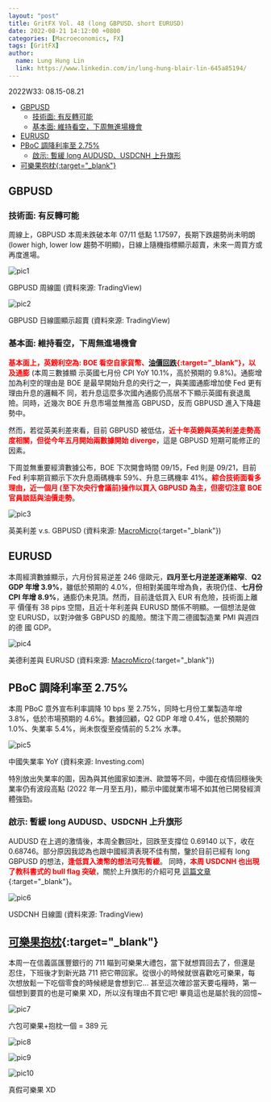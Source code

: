 ```yaml
---
layout: "post"
title: GritFX Vol. 48 (long GBPUSD、short EURUSD)
date: 2022-08-21 14:12:00 +0800
categories: [Macroeconomics, FX]
tags: [GritFX]
author:
  name: Lung Hung Lin
  link: https://www.linkedin.com/in/lung-hung-blair-lin-645a85194/ 
---
```

2022W33: 08.15-08.21
- [GBPUSD](#gbpusd)
  - [技術面: 有反轉可能](#技術面-有反轉可能)
  - [基本面: 維持看空，下周無進場機會](#基本面-維持看空下周無進場機會)
- [EURUSD](#eurusd)
- [PBoC 調降利率至 2.75%](#pboc-調降利率至-275)
  - [啟示: 暫緩 long AUDUSD、USDCNH 上升旗形](#啟示-暫緩-long-audusdusdcnh-上升旗形)
- [可樂果抱枕{:target="_blank"}](#可樂果抱枕target_blank)
  
## GBPUSD
### 技術面: 有反轉可能
周線上，GBPUSD 本周未跌破本年 07/11 低點 1.17597，長期下跌趨勢尚未明朗
(lower high, lower low 趨勢不明顯)，日線上隨機指標顯示超賣，未來一周買方或
再度進場。

![pic1](https://lh3.googleusercontent.com/pw/AL9nZEUPG-1yBe4HQlUNsRK2eSceHMjfkp0eCU7fF5wt7Za8pAhno6nUwH5txR7udMlEz3NgIL4Bu5J4NjvDFAJlBKh3IPRtelGzZdTSaSXv7fm6ulZgrMXfqpJciQToKr_Z2uyfvGe6rd8Dx5ok2iK3cMvm=w1351-h736-no?authuser=0)

GBPUSD 周線圖 (資料來源: TradingView)

![pic2](https://lh3.googleusercontent.com/pw/AL9nZEXhPlJduvO59UPcralagjGFcnQZCBAgaEahXZuOcj8gSwjRIMNpsAmgbRhADNeA_8mOwHU89-Ra2o1lFChU9cwFnsveItGZdV-p74JHC44Ehk_cqlW9bRwb_cAWpTx1nVx1kQOym-1ULgDXe04JdUBt=w1388-h732-no?authuser=0)

GBPUSD 日線圖顯示超賣 (資料來源: TradingView)


### 基本面: 維持看空，下周無進場機會
<span style="color:red">**基本面上，英鎊利空為: BOE 看空自家貨幣、[油價回跌](https://www.cmegroup.com/education/featured-reports/seven-factors-that-drive-the-us-dollar-british-pound-rate.html){:target="_blank"}，以及通膨**</span> (本周三數據顯
示英國七月份 CPI YoY 10.1%，高於預期的 9.8%)。通膨增加為利空的理由是
BOE 是最早開始升息的央行之一，與美國通膨增加使 Fed 更有理由升息的邏輯不
同，若升息這麼多次國內通膨仍高居不下顯示英國有衰退風險。同時，近幾次
BOE 升息市場並無推高 GBPUSD，反而 GBPUSD 進入下降趨勢中。

然而，若從英美利差來看，目前 GBPUSD 被低估，<span style="color:red">**近十年英鎊與英美利差走勢高
度相關，但從今年五月開始兩數據開始 diverge**</span>，這是 GBPUSD 短期可能修正的
因素。

下周並無重要經濟數據公布，BOE 下次開會時間 09/15，Fed 則是 09/21，目前
Fed 利率期貨顯示下次升息兩碼機率 59%、升息三碼機率 41%。<span style="color:red">**綜合技術面看多
理由，近一個月 (至下次央行會議前)操作以買入 GBPUSD 為主，但密切注意 BOE 
官員談話與油價走勢**</span>。

![pic3](https://lh3.googleusercontent.com/pw/AL9nZEWaGuzt9pHp-sA34xMSRT0_emCzQoAJViyUIRPqFn5xepXZVzcEKSugAFK7DgtiOe0COZDK3bFHbKKI4m1bxLd5HFysrVEQY8yQZs9YcfPqm3NK7wL1anDRoFi9CNYQUS1fEPfJka1oiJDZRX0gkkQH=w996-h672-no?authuser=0)

英美利差 v.s. GBPUSD (資料來源: [MacroMicro](https://en.macromicro.me/collections/4577/gbp-group/37548/uk-us-interest-rate-spread-gbpusd){:target="_blank"})

## EURUSD
本周經濟數據顯示，六月份貿易逆差 246 億歐元，**四月至七月逆差逐漸縮窄**、**Q2 
GDP 年增 3.9%**，雖低於預期的 4.0%，但相對美國年增為負，表現仍佳、**七月份
CPI 年增 8.9%**，通膨仍未見頂。然而，目前逢低買入 EUR 有危險，技術面上離平
價僅有 38 pips 空間，且近十年利差與 EURUSD 關係不明顯。一個想法是做空
EURUSD，以對沖做多 GBPUSD 的風險。關注下周二德國製造業 PMI 與週四的德
國 GDP。

![pic4](https://lh3.googleusercontent.com/pw/AL9nZEXsNibBExVcagrEmBMcIuIvLuM7G4Qxsv5np9w8Qo99dExskvGSa5csEPbr4TpL1SFRHiOKLpbNtjNZGF0ZIwjUL2_fZC2RAfGtRUhnqI35DeEuCVVQdTEqNbpVbpn0lgJwWfzXaXWYOvSvtlocuLot=w991-h660-no?authuser=0)

美德利差與 EURUSD (資料來源: [MacroMicro](https://en.macromicro.me/collections/2204/euro-dollar/17798/euro-us-germany-10y-treasury-note-spread){:target="_blank"})

## PBoC 調降利率至 2.75%
本周 PBoC 意外宣布利率調降 10 bps 至 2.75%，同時七月份工業製造年增
3.8%，低於市場預期的 4.6%。數據回顧，Q2 GDP 年增 0.4%，低於預期的
1.0%、失業率 5.4%，尚未恢復至疫情前的 5.2% 水準。

![pic5](https://lh3.googleusercontent.com/pw/AL9nZEWaR85troS2eBCh0OH2nVA_R_WyyfBibDuncTz3W8rr40PjLsF04A_peaZWSKHa81KHItlhf-zEeHu7AQfNPsYnCUtW_ZCZCqFtNc4ZShNgfih5WwHFWHZ_4nPQYw6Aq8kxSjKjejSYN8dLibsi5UNp=w747-h370-no?authuser=0)

中國失業率 YoY (資料來源: Investing.com)

特別放出失業率的圖，因為與其他國家如澳洲、歐盟等不同，中國在疫情回穩後失
業率仍有波段高點 (2022 年一月至五月)，顯示中國就業市場不如其他已開發經濟
體強勁。

### 啟示: 暫緩 long AUDUSD、USDCNH 上升旗形
AUDUSD 在上週的激情後，本周全數回吐，回跌至支撐位 0.69140 以下，收在
0.68746。部分原因我認為也跟中國經濟表現不佳有關，鑒於目前已經有 long 
GBPUSD 的想法，<span style="color:red">**逢低買入澳幣的想法可先暫緩**</span>。
同時，<span style="color:red">**本周 USDCNH 也出現了教科書式的 bull flag 突破**</span>，關於上升旗形的介紹可見 [這篇文章](https://zh-hant.cfsh99.com/bull-flag-trading-strategy/){:target="_blank"}。

![pic6](https://lh3.googleusercontent.com/pw/AL9nZEWaR85troS2eBCh0OH2nVA_R_WyyfBibDuncTz3W8rr40PjLsF04A_peaZWSKHa81KHItlhf-zEeHu7AQfNPsYnCUtW_ZCZCqFtNc4ZShNgfih5WwHFWHZ_4nPQYw6Aq8kxSjKjejSYN8dLibsi5UNp=w747-h370-no?authuser=0)

USDCNH 日線圖 (資料來源: TradingView)

## [可樂果抱枕](https://www.ettoday.net/news/20220814/2315227.htm){:target="_blank"}
本周一在信義區匯豐銀行的 711 瞄到可樂果大禮包，當下就想買回去了，但還是
忍住，下班後才到新光路 711 把它帶回家。從很小的時候就很喜歡吃可樂果，每
次想放鬆一下吃個零食的時候總是會想到它… 甚至這次確診當天要屯糧時，第一
個想到要買的也是可樂果 XD，所以沒有理由不買它吧! 畢竟這也是屬於我的回憶~

![pic7](https://lh3.googleusercontent.com/pw/AL9nZEXtL-IQgmzdmzwzn0gYTD4rfk73fYHv-ZvikwnZFq3rIk87qsNACCtWmiPJkQx-eUhg6Dm3H6asEg0W3K35yXRAfYp6DU_3Ub-ddxfZH-6vCubxynC2VQvfXi5q9jBqAKiEzhICpAu_Y-M0XoDjEHqC=w670-h893-no?authuser=0)

六包可樂果+抱枕一個 = 389 元

![pic8](https://lh3.googleusercontent.com/pw/AL9nZEWhJhfqQ6awo2DV0_ON4WBpn3V1zoVKML8TE5eUHLhoBsXPdHDFE1w-v9WMu1ISY7iQyvFZzD4A2lZ0sMbPwTjbog2RqW9usUAuW_LVniXBMcoelif3QAPiX7K6n-1IwUwgSsZ1EnaYiHFpNUtsf1y_=w670-h893-no?authuser=0)

![pic9](https://lh3.googleusercontent.com/pw/AL9nZEULmE6Mnz16piB7v-ZEUQRLUhFkiyXt2Hi_bqPgdP4FgkZ-ThoP3zbp8tp8FBEU7VjjUGNXB4Yt2VfzekxmCAUcGMT-ltjc8ViyJeS_XaFBDuguP7nRmROLN6tsIEkRnSy1SGLLTJynJKZd7VPAQsrx=w670-h893-no?authuser=0)

![pic10](https://lh3.googleusercontent.com/pw/AL9nZEViSsXMISAYgD2h95TWY9zfIzb1fh8kmF3BcPvCbuqSKZKx6dfHJyxYubTOGoJNYMUduEv7VtQ47KZ5bEw8f_4MtSWm2XVezj6rAEl7AI6gqJBvxWB7n1UeOgxk_i9l1gC2fWcGtlZfLQV6GeoDFcIG=w670-h893-no?authuser=0)

真假可樂果 XD



